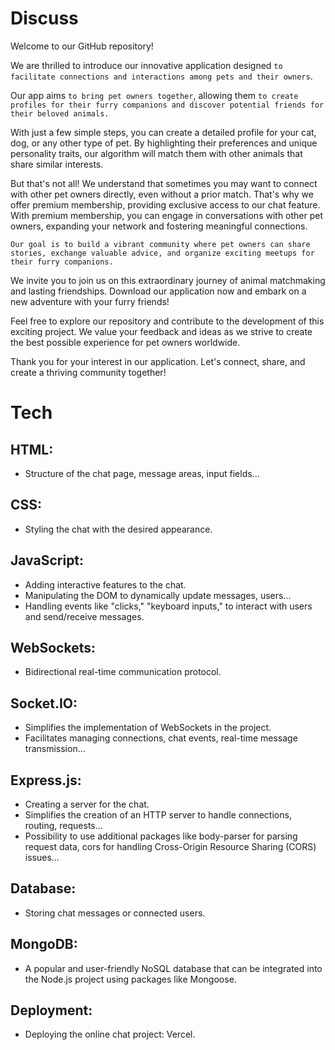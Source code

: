 # Discuss

Welcome to our GitHub repository!

We are thrilled to introduce our innovative application designed `to facilitate connections and interactions among pets and their owners`.

Our app aims `to bring pet owners together`, allowing them `to create profiles for their furry companions and discover potential friends for their beloved animals.`

With just a few simple steps, you can create a detailed profile for your cat, dog, or any other type of pet. By highlighting their preferences and unique personality traits, our algorithm will match them with other animals that share similar interests.

But that's not all! We understand that sometimes you may want to connect with other pet owners directly, even without a prior match. That's why we offer premium membership, providing exclusive access to our chat feature. With premium membership, you can engage in conversations with other pet owners, expanding your network and fostering meaningful connections.

`Our goal is to build a vibrant community where pet owners can share stories, exchange valuable advice, and organize exciting meetups for their furry companions.`

We invite you to join us on this extraordinary journey of animal matchmaking and lasting friendships. Download our application now and embark on a new adventure with your furry friends!

Feel free to explore our repository and contribute to the development of this exciting project. We value your feedback and ideas as we strive to create the best possible experience for pet owners worldwide.

Thank you for your interest in our application. Let's connect, share, and create a thriving community together!

# Tech

## HTML:

- Structure of the chat page, message areas, input fields...

## CSS:

- Styling the chat with the desired appearance.

## JavaScript:

- Adding interactive features to the chat.
- Manipulating the DOM to dynamically update messages, users...
- Handling events like "clicks," "keyboard inputs," to interact with users and send/receive messages.

## WebSockets:

- Bidirectional real-time communication protocol.

## Socket.IO:

- Simplifies the implementation of WebSockets in the project.
- Facilitates managing connections, chat events, real-time message transmission...

## Express.js:

- Creating a server for the chat.
- Simplifies the creation of an HTTP server to handle connections, routing, requests...
- Possibility to use additional packages like body-parser for parsing request data, cors for handling Cross-Origin Resource Sharing (CORS) issues...

## Database:

- Storing chat messages or connected users.

## MongoDB:

- A popular and user-friendly NoSQL database that can be integrated into the Node.js project using packages like Mongoose.

## Deployment:

- Deploying the online chat project: Vercel.
